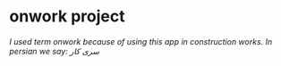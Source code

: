 <h1>onwork project</h1>
<h6>I used term onwork because of using this app in construction works. In persian we say: سری کار</h6>
